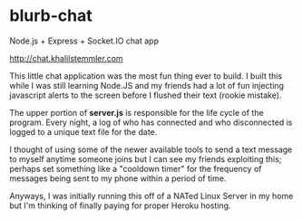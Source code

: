 # blurb-chat
Node.js + Express + Socket.IO chat app

http://chat.khalilstemmler.com

This little chat application was the most fun thing ever to build. 
I built this while I was still learning Node.JS and my friends had a lot of fun injecting javascript alerts to the 
screen before I flushed their text (rookie mistake). 

The upper portion of **server.js** is responsible for the life cycle of the program.
Every night, a log of who has connected and who disconnected is logged to a unique text file for the date.

I thought of using some of the newer available tools to send a text message to myself anytime someone joins but I can see my friends exploiting this; perhaps set something like a "cooldown timer" for the frequency of messages being sent to my phone within a period of time.

Anyways, I was initially running this off of a NATed Linux Server in my home but I'm thinking of finally paying for proper Heroku hosting.
